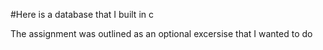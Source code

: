 #Here is a database that I built in c

The assignment was outlined as an optional excersise that I wanted to do

